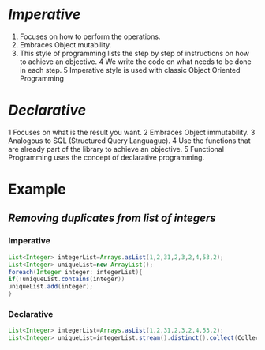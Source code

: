 # *Imperative*

1. Focuses on how to perform the operations. 
2. Embraces Object mutability. 
3. This style of programming lists the step by step of instructions on how to achieve an objective. 
4 We write the code on what needs to be done in each step. 
5 Imperative style is used with classic Object Oriented Programming

# *Declarative*

1 Focuses on what is the result you want. 
2 Embraces Object immutability. 
3 Analogous to SQL (Structured Query Languague). 
4 Use the functions that are already part of the library to achieve an objective. 
5 Functional Programming uses the concept of declarative programming.

# Example
## *Removing duplicates from list of integers*



### Imperative 

```java
List<Integer> integerList=Arrays.asList(1,2,31,2,3,2,4,53,2);
List<Integer> uniqueList=new ArrayList();
foreach(Integer integer: integerList){
if(!uniqueList.contains(integer))
uniqueList.add(integer);
}
```

### Declarative

```java
List<Integer> integerList=Arrays.asList(1,2,31,2,3,2,4,53,2);
List<Integer> uniqueList=integerList.stream().distinct().collect(Collectors.toList());
```



